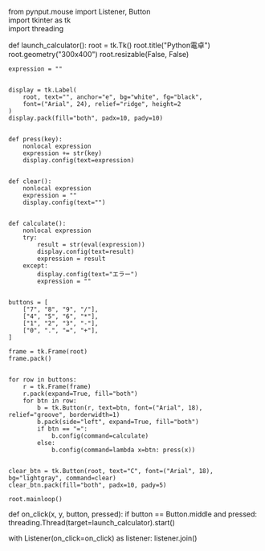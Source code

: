     
from pynput.mouse import Listener, Button  
import tkinter as tk                       
import threading                           

   
def launch_calculator():
    root = tk.Tk()
    root.title("Python電卓")
    root.geometry("300x400")
    root.resizable(False, False)

    expression = ""

   
    display = tk.Label(
        root, text="", anchor="e", bg="white", fg="black",
        font=("Arial", 24), relief="ridge", height=2
    )
    display.pack(fill="both", padx=10, pady=10)

    
    def press(key):
        nonlocal expression
        expression += str(key)
        display.config(text=expression)

   
    def clear():
        nonlocal expression
        expression = ""
        display.config(text="")
   
   
    def calculate():
        nonlocal expression
        try:
            result = str(eval(expression))
            display.config(text=result)
            expression = result
        except:
            display.config(text="エラー")
            expression = ""

    
    buttons = [
        ["7", "8", "9", "/"],
        ["4", "5", "6", "*"],
        ["1", "2", "3", "-"],
        ["0", ".", "=", "+"],
    ]

    frame = tk.Frame(root)
    frame.pack()

   
    for row in buttons:
        r = tk.Frame(frame)
        r.pack(expand=True, fill="both")
        for btn in row:
            b = tk.Button(r, text=btn, font=("Arial", 18), relief="groove", borderwidth=1)
            b.pack(side="left", expand=True, fill="both")
            if btn == "=":
                b.config(command=calculate)
            else:
                b.config(command=lambda x=btn: press(x))

    
    clear_btn = tk.Button(root, text="C", font=("Arial", 18), bg="lightgray", command=clear)
    clear_btn.pack(fill="both", padx=10, pady=5)

    root.mainloop()

   
def on_click(x, y, button, pressed):
    if button == Button.middle and pressed:
        threading.Thread(target=launch_calculator).start()

   
with Listener(on_click=on_click) as listener:
    listener.join()
